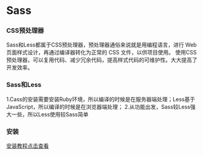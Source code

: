 Sass
===================

###  CSS预处理器
 Sass和Less都属于CSS预处理器，预处理器通俗来说就是用编程语言，进行 Web 页面样式设计，再通过编译器转化为正常的 CSS 文件，以供项目使用。
使用CSS预处理器，可以复用代码、减少冗余代码，提高样式代码的可维护性。大大提高了开发效率。

###  Sass和Less
1.Cass的安装需要安装Ruby环境，所以编译的时候是在服务器端处理；Less基于JavaScript，所以编译的时候是在浏览器端处理；
2.从功能出发，Sass较Less强大一些，所以Less使用较Sass简单


###  安装
[安装教程点击查看][1]


  [1]: http://www.lvyestudy.com/sass/sass_2.1.aspx